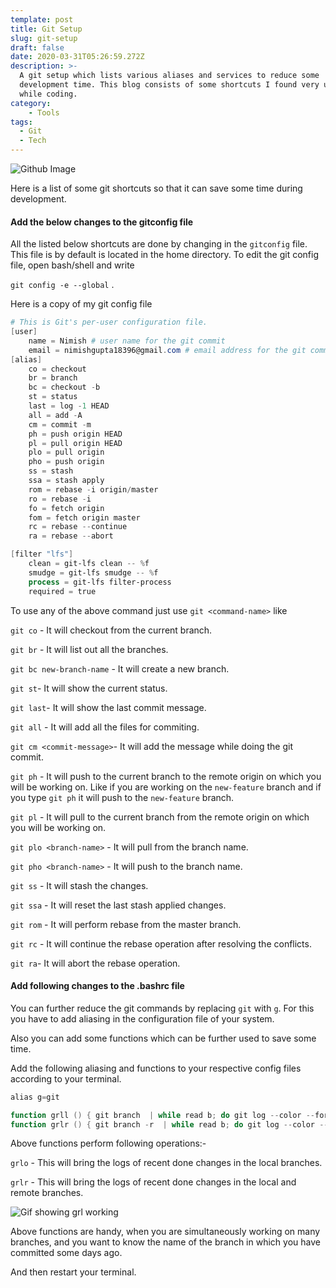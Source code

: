 ```yaml
---
template: post
title: Git Setup
slug: git-setup
draft: false
date: 2020-03-31T05:26:59.272Z
description: >-
  A git setup which lists various aliases and services to reduce some
  development time. This blog consists of some shortcuts I found very useful
  while coding.
category:
	- Tools
tags:
  - Git
  - Tech
---
```


![Github Image](/media/brina-blum-bb_x4jgsqim-unsplash.jpg)

Here is a list of some git shortcuts so that it can save some time during development.

#### Add the below changes to the gitconfig file

All the listed below shortcuts are done by changing in the `gitconfig` file. This file is by default is located in the home directory. To edit the git config file, open bash/shell and write

`git config -e --global` .

Here is a copy of my git config file

```powershell
# This is Git's per-user configuration file.
[user]
	name = Nimish # user name for the git commit
	email = nimishgupta18396@gmail.com # email address for the git commit
[alias]
	co = checkout
	br = branch
	bc = checkout -b
	st = status
	last = log -1 HEAD
	all = add -A
	cm = commit -m
	ph = push origin HEAD
    pl = pull origin HEAD
	plo = pull origin
	pho = push origin
    ss = stash
    ssa = stash apply
	rom = rebase -i origin/master
	ro = rebase -i
	fo = fetch origin
	fom = fetch origin master
    rc = rebase --continue
	ra = rebase --abort

[filter "lfs"]
	clean = git-lfs clean -- %f
	smudge = git-lfs smudge -- %f
	process = git-lfs filter-process
	required = true
```

To use any of the above command just use `git <command-name>` like

`git co` - It will checkout from the current branch.

`git br` - It will list out all the branches.

`git bc new-branch-name` - It will create a new branch.

`git st`- It will show the current status.

`git last`- It will show the last commit message.

`git all` - It will add all the files for commiting.

`git cm <commit-message>`- It will add the message while doing the git commit.

`git ph` - It will push to the current branch to the remote origin on which you will be working on. Like if you are working on the `new-feature` branch and if you type `git ph` it will push to the `new-feature` branch.

`git pl` - It will pull to the current branch from the remote origin on which you will be working on.

`git plo <branch-name>` - It will pull from the branch name.

`git pho <branch-name>` - It will push to the branch name.

`git ss` - It will stash the changes.

`git ssa` - It will reset the last stash applied changes.

`git rom` - It will perform rebase from the master branch.

`git rc` - It will continue the rebase operation after resolving the conflicts.

`git ra`- It will abort the rebase operation.

#### Add following changes to the .bashrc file

You can further reduce the git commands by replacing `git` with `g`. For this you have to add aliasing in the configuration file of your system.

Also you can add some functions which can be further used to save some time.

Add the following aliasing and functions to your respective config files according to your terminal.

```powershell
alias g=git

function grll () { git branch  | while read b; do git log --color --format="%ci _%C(magenta)%cr %C(bold cyan)$b%Creset %s %C(bold blue)<%an>%Creset" $b | head -n 1; done | sort -r | cut -d_ -f2- | sed 's;origin/;;g' }
function grlr () { git branch -r  | while read b; do git log --color --format="%ci _%C(magenta)%cr %C(bold cyan)$b%Creset %s %C(bold blue)<%an>%Creset" $b | head -n 1; done | sort -r | cut -d_ -f2- | sed 's;origin/;;g' }
```

Above functions perform following operations:-

`grlo` - This will bring the logs of recent done changes in the local branches.

`grlr` - This will bring the logs of recent done changes in the local and remote branches.

![Gif showing grl working](/media/grl.gif)

Above functions are handy, when you are simultaneously working on many branches, and you want to know the name of the branch in which you have committed some days ago.

And then restart your terminal.
